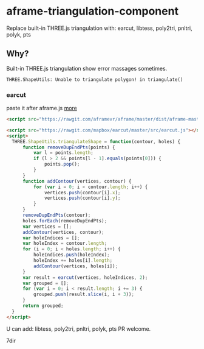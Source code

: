 # aframe-triangulation-component
Replace built-in THREE.js triangulation with: earcut, libtess, poly2tri, pnltri, polyk, pts

## Why?

Built-in THREE.js triangulation show error massages sometimes.

`THREE.ShapeUtils: Unable to triangulate polygon! in triangulate()`

### earcut

paste it after aframe.js 
[more](https://github.com/mrdoob/three.js/blob/master/examples/webgl_geometry_text_earcut.html)

```html
<script src="https://rawgit.com/aframevr/aframe/master/dist/aframe-master.js"></script>

<script src="https://rawgit.com/mapbox/earcut/master/src/earcut.js"></script>
<script>
  THREE.ShapeUtils.triangulateShape = function(contour, holes) {
      function removeDupEndPts(points) {
          var l = points.length;
          if (l > 2 && points[l - 1].equals(points[0])) {
              points.pop();
          }
      }
      function addContour(vertices, contour) {
          for (var i = 0; i < contour.length; i++) {
              vertices.push(contour[i].x);
              vertices.push(contour[i].y);
          }
      }
      removeDupEndPts(contour);
      holes.forEach(removeDupEndPts);
      var vertices = [];
      addContour(vertices, contour);
      var holeIndices = [];
      var holeIndex = contour.length;
      for (i = 0; i < holes.length; i++) {
          holeIndices.push(holeIndex);
          holeIndex += holes[i].length;
          addContour(vertices, holes[i]);
      }
      var result = earcut(vertices, holeIndices, 2);
      var grouped = [];
      for (var i = 0; i < result.length; i += 3) {
          grouped.push(result.slice(i, i + 3));
      }
      return grouped;
  }
</script>
```

U can add: libtess, poly2tri, pnltri, polyk, pts
PR welcome.

7dir
